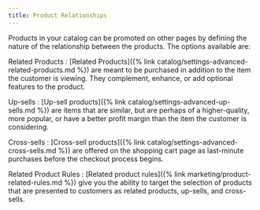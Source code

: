 ```yaml
---
title: Product Relationships
---
```


Products in your catalog can be promoted on other pages by defining the nature of the relationship between the products. The options available are:

Related Products
:  [Related Products]({% link catalog/settings-advanced-related-products.md %}) are meant to be purchased in addition to the item the customer is viewing. They complement, enhance, or add optional features to the product.

Up-sells
:  [Up-sell products]({% link catalog/settings-advanced-up-sells.md %}) are items that are similar, but are perhaps of a higher-quality, more popular, or have a better profit margin than the item the customer is considering.

Cross-sells
:  [Cross-sell products]({% link catalog/settings-advanced-cross-sells.md %}) are offered on the shopping cart page as last-minute purchases before the checkout process begins.

<span class="heading-edition-ee">Related Product Rules</span>
:  [Related product rules]({% link marketing/product-related-rules.md %}) give you the ability to target the selection of products that are presented to customers as related products, up-sells, and cross-sells.

